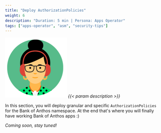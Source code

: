 ```yaml
---
title: "Deploy AuthorizationPolicies"
weight: 6
description: "Duration: 5 min | Persona: Apps Operator"
tags: ["apps-operator", "asm", "security-tips"]
---
```

![Apps Operator](/images/apps-operator.png)
_{{< param description >}}_

In this section, you will deploy granular and specific `AuthorizationPolicies` for the Bank of Anthos namespace. At the end that's where you will finally have working Bank of Anthos apps :)

_Coming soon, stay tuned!_